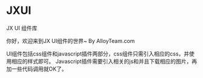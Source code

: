 JXUI
====

JX UI 组件库

你好，欢迎来到JX UI组件的世界~
By AlloyTeam.com

UI组件包括css组件和javascript插件两部分，css组件只需引入相应的css，并使用相应的样式即可。
Javascript插件需要引入相关的js和并且下载相应的图片，再加一些代码调用就OK了。
